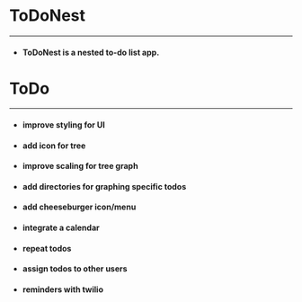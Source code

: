 # ToDoNest
---
- #### ToDoNest is a nested to-do list app.

# ToDo
---
- #### improve styling for UI
- #### add icon for tree
- #### improve scaling for tree graph
- #### add directories for graphing specific todos
- #### add cheeseburger icon/menu
- #### integrate a calendar
- #### repeat todos
- #### assign todos to other users
- #### reminders with twilio
